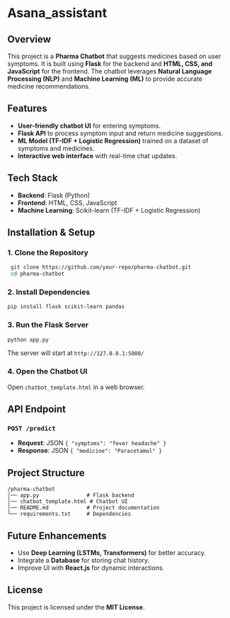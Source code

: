 # Asana_assistant

## Overview
This project is a **Pharma Chatbot** that suggests medicines based on user symptoms. It is built using **Flask** for the backend and **HTML, CSS, and JavaScript** for the frontend. The chatbot leverages **Natural Language Processing (NLP)** and **Machine Learning (ML)** to provide accurate medicine recommendations.

## Features
- **User-friendly chatbot UI** for entering symptoms.
- **Flask API** to process symptom input and return medicine suggestions.
- **ML Model (TF-IDF + Logistic Regression)** trained on a dataset of symptoms and medicines.
- **Interactive web interface** with real-time chat updates.

## Tech Stack
- **Backend**: Flask (Python)
- **Frontend**: HTML, CSS, JavaScript
- **Machine Learning**: Scikit-learn (TF-IDF + Logistic Regression)

## Installation & Setup
### 1. Clone the Repository
```sh
 git clone https://github.com/your-repo/pharma-chatbot.git
 cd pharma-chatbot
```

### 2. Install Dependencies
```sh
pip install flask scikit-learn pandas
```

### 3. Run the Flask Server
```sh
python app.py
```
The server will start at `http://127.0.0.1:5000/`

### 4. Open the Chatbot UI
Open `chatbot_template.html` in a web browser.

## API Endpoint
### `POST /predict`
- **Request**: JSON `{ "symptoms": "fever headache" }`
- **Response**: JSON `{ "medicine": "Paracetamol" }`

## Project Structure
```
/pharma-chatbot
│── app.py               # Flask backend
│── chatbot_template.html # Chatbot UI
│── README.md            # Project documentation
└── requirements.txt     # Dependencies
```

## Future Enhancements
- Use **Deep Learning (LSTMs, Transformers)** for better accuracy.
- Integrate a **Database** for storing chat history.
- Improve UI with **React.js** for dynamic interactions.

## License
This project is licensed under the **MIT License**.


